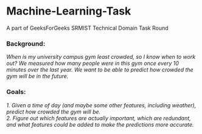 # Machine-Learning-Task
A part of GeeksForGeeks SRMIST Technical Domain Task Round

<h3>Background:</h3>
<i>When is my university campus gym least crowded, so I know when to work out? We measured how many people were in this gym once every 10 minutes over the last year. We want to be able to predict how crowded the gym will be in the future.</i>

<h3>Goals:</h3>
<i>1. Given a time of day (and maybe some other features, including weather), predict how crowded the gym will be. <br>
2. Figure out which features are actually important, which are redundant, and what features could be added to make the predictions more accurate.</i>
